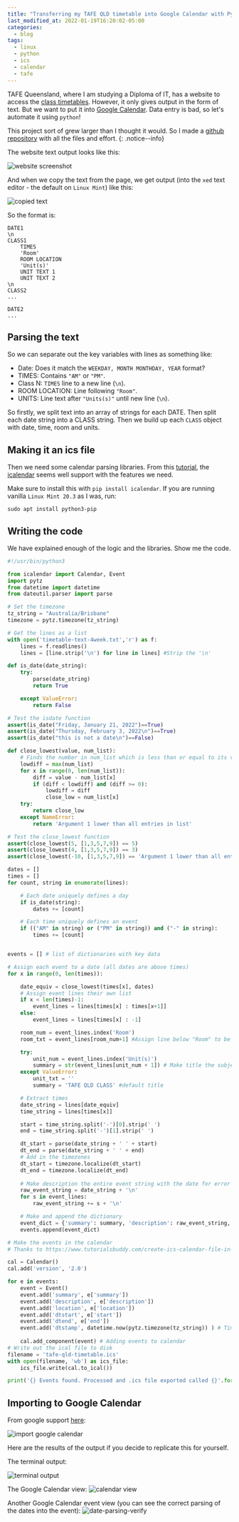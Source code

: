 ```yaml
---
title: "Transferring my TAFE QLD timetable into Google Calendar with Python"
last_modified_at: 2022-01-19T16:20:02-05:00
categories:
  - blog
tags:
  - linux
  - python
  - ics
  - calendar
  - tafe
---
```


TAFE Queensland, where I am studying a Diploma of IT, has a website to access the [class timetables](https://timetables.tafeqld.edu.au/group). However, it only gives output in the form of text. But we want to put it into [Google Calendar](https://calendar.google.com). Data entry is bad, so let's automate it using `python`!

This project sort of grew larger than I thought it would. So I made a [github repository](https://github.com/simon-mcmahon/tafeqld-timetable-ics-parsing) with all the files and effort.
{: .notice--info}

The website text output looks like this:

![website screenshot](/assets/images/tafe-timetable-python/timetable.png)

And when we copy the text from the page, we get output (into the `xed` text editor - the default on `Linux Mint`) like this:

![copied text](/assets/images/tafe-timetable-python/copied-text-timetable.png)

So the format is:

```text
DATE1
\n
CLASS1
    TIMES
    'Room'
    ROOM LOCATION
    'Unit(s)'
    UNIT TEXT 1
    UNIT TEXT 2
\n
CLASS2
...

DATE2
...

```
## Parsing the text

So we can separate out the key variables with lines as something like:

* Date: Does it match the `WEEKDAY, MONTH MONTHDAY, YEAR` format?
* TIMES: Contains `"AM"` or `"PM"`.
* Class N: `TIMES` line to a new line (`\n`).
* ROOM LOCATION: Line following `"Room"`.
* UNITS: Line text after `"Units(s)"` until new line (`\n`).

So firstly, we split text into an array of strings for each DATE. Then split each date string into a CLASS string. 
Then we build up each `CLASS` object with date, time, room and units.

## Making it an ics file

Then we need some calendar parsing libraries. From this [tutorial](https://www.tutorialsbuddy.com/create-ics-calendar-file-in-python), the [icalendar](https://pypi.org/project/icalendar/) seems well support with the features we need.

Make sure to install this with `pip install icalendar`.
If you are running vanilla `Linux Mint 20.3` as I was, run:
```shell
sudo apt install python3-pip
```


## Writing the code

We have explained enough of the logic and the libraries. Show me the code.

```python
#!/usr/bin/python3

from icalendar import Calendar, Event
import pytz
from datetime import datetime
from dateutil.parser import parse

# Set the timezone
tz_string = "Australia/Brisbane"
timezone = pytz.timezone(tz_string)

# Get the lines as a list
with open('timetable-text-4week.txt','r') as f:
    lines = f.readlines()
    lines = [line.strip('\n') for line in lines] #Strip the '\n'

def is_date(date_string):
    try:
        parse(date_string)
        return True

    except ValueError:
        return False

# Test the isdate function
assert(is_date("Friday, January 21, 2022")==True)
assert(is_date("Thursday, February 3, 2022\n")==True)
assert(is_date("this is not a date\n")==False)

def close_lowest(value, num_list):
    # Finds the number in num_list which is less than or equal to its value
    lowdiff = max(num_list)
    for x in range(0, len(num_list)):
        diff = value - num_list[x]
        if (diff < lowdiff) and (diff >= 0):
            lowdiff = diff
            close_low = num_list[x]
    try:  
        return close_low
    except NameError:
        return 'Argument 1 lower than all entries in list'

# Test the close_lowest function
assert(close_lowest(5, [1,3,5,7,9]) == 5)
assert(close_lowest(4, [1,3,5,7,9]) == 3)
assert(close_lowest(-10, [1,3,5,7,9]) == 'Argument 1 lower than all entries in list')

dates = []
times = []
for count, string in enumerate(lines):

    # Each date uniquely defines a day
    if is_date(string):
        dates += [count]

    # Each time uniquely defines an event
    if (("AM" in string) or ("PM" in string)) and ("-" in string):
        times += [count]


events = [] # list of dictionaries with key data 

# Assign each event to a date (all dates are above times)
for x in range(0, len(times)):

    date_equiv = close_lowest(times[x], dates)
    # Assign event lines their own list
    if x < len(times)-1:
        event_lines = lines[times[x] : times[x+1]]
    else:
        event_lines = lines[times[x] : -1]

    room_num = event_lines.index('Room')
    room_txt = event_lines[room_num+1] #Assign line below "Room" to be Location

    try:
        unit_num = event_lines.index('Unit(s)')
        summary = str(event_lines[unit_num + 1]) # Make title the subject name
    except ValueError:
        unit_txt = ''
        summary = 'TAFE QLD CLASS' #default title 

    # Extract times
    date_string = lines[date_equiv]
    time_string = lines[times[x]]

    start = time_string.split('-')[0].strip(' ')
    end = time_string.split('-')[1].strip(' ')

    dt_start = parse(date_string + ' ' + start)
    dt_end = parse(date_string + ' ' + end)
    # Add in the timezones
    dt_start = timezone.localize(dt_start)
    dt_end = timezone.localize(dt_end)
    
    # Make description the entire event string with the date for error checking
    raw_event_string = date_string + '\n'
    for s in event_lines:
        raw_event_string += s + '\n'

    # Make and append the dictionary
    event_dict = {'summary': summary, 'description': raw_event_string, 'start': dt_start, 'end': dt_end, 'location': room_txt}
    events.append(event_dict)

# Make the events in the calendar
# Thanks to https://www.tutorialsbuddy.com/create-ics-calendar-file-in-python for code I have adapted here

cal = Calendar()
cal.add('version', '2.0')

for e in events:
    event = Event()
    event.add('summary', e['summary'])
    event.add('description', e['description'])
    event.add('location', e['location'])
    event.add('dtstart', e['start'])
    event.add('dtend', e['end'])
    event.add('dtstamp', datetime.now(pytz.timezone(tz_string)) ) # Time event was created.
 
    cal.add_component(event) # Adding events to calendar
# Write out the ical file to disk
filename = 'tafe-qld-timetable.ics'
with open(filename, 'wb') as ics_file:
    ics_file.write(cal.to_ical())

print('{} Events found. Processed and .ics file exported called {}'.format(len(events), filename))
```

## Importing to Google Calendar

From google support [here](https://support.google.com/calendar/answer/37118?hl=en&co=GENIE.Platform%3DDesktop#zippy=):

![import google calendar](/assets/images/tafe-timetable-python/import-gcal.png)

Here are the results of the output if you decide to replicate this for yourself.

The terminal output:

![terminal output](/assets/images/tafe-timetable-python/terminal-output.png)

The Google Calendar view:
![calendar view](/assets/images/tafe-timetable-python/calendar-view.png)

Another Google Calendar event view (you can see the correct parsing of the dates into the event):
![date-parsing-verify](/assets/images/tafe-timetable-python/date-parsing-verify.png)

